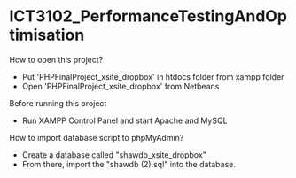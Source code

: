 # ICT3102_PerformanceTestingAndOptimisation
How to open this project?
- Put 'PHPFinalProject_xsite_dropbox' in htdocs folder from xampp folder
- Open 'PHPFinalProject_xsite_dropbox' from Netbeans

Before running this project
- Run XAMPP Control Panel and start Apache and MySQL

How to import database script to phpMyAdmin?
- Create a database called "shawdb_xsite_dropbox"
- From there, import the "shawdb (2).sql" into the database.
